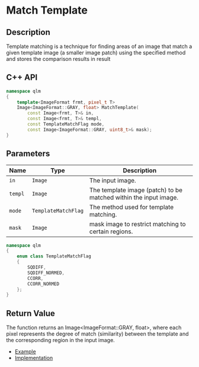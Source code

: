 # Match Template

## Description
Template matching is a technique for finding areas of an image that match 
a given template image (a smaller image patch) using the specified method 
and stores the comparison results in result

## C++ API
```c++
namespace qlm
{
	template<ImageFormat frmt, pixel_t T>
	Image<ImageFormat::GRAY, float> MatchTemplate(
		const Image<frmt, T>& in,
		const Image<frmt, T>& templ,
		const TemplateMatchFlag mode,
		const Image<ImageFormat::GRAY, uint8_t>& mask);
}
```



## Parameters

| Name    | Type                | Description                                                                                        |
|---------|---------------------|---------------------------------------------------------------------------------------------------|
| `in`    | `Image`             | The input image.                                                                                   |
| `templ` | `Image`             | The template image (patch) to be matched within the input image.                      |
| `mode`  | `TemplateMatchFlag` | The method used for template matching.  |
| `mask`  | `Image`             | mask image to restrict matching to certain regions.                           |


```c++
namespace qlm
{
	enum class TemplateMatchFlag
	{
		SQDIFF,
		SQDIFF_NORMED,
		CCORR,
		CCORR_NORMED
	};
}
```

## Return Value
The function returns an Image<ImageFormat::GRAY, float>, 
where each pixel represents the degree of match (similarity)
between the template and the corresponding region in the input image.


* [Example](../../../Examples/Features%20Detection/KMeans)
* [Implementation](../../../../code/MatchTemplate.cpp)
